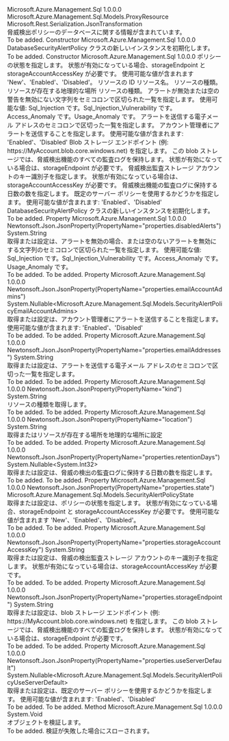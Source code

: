 <Type Name="DatabaseSecurityAlertPolicy" FullName="Microsoft.Azure.Management.Sql.Models.DatabaseSecurityAlertPolicy">
  <TypeSignature Language="C#" Value="public class DatabaseSecurityAlertPolicy : Microsoft.Azure.Management.Sql.Models.ProxyResource" />
  <TypeSignature Language="ILAsm" Value=".class public auto ansi beforefieldinit DatabaseSecurityAlertPolicy extends Microsoft.Azure.Management.Sql.Models.ProxyResource" />
  <TypeSignature Language="DocId" Value="T:Microsoft.Azure.Management.Sql.Models.DatabaseSecurityAlertPolicy" />
  <TypeSignature Language="VB.NET" Value="Public Class DatabaseSecurityAlertPolicy&#xA;Inherits ProxyResource" />
  <TypeSignature Language="F#" Value="type DatabaseSecurityAlertPolicy = class&#xA;    inherit ProxyResource" />
  <AssemblyInfo>
    <AssemblyName>Microsoft.Azure.Management.Sql</AssemblyName>
    <AssemblyVersion>1.0.0.0</AssemblyVersion>
  </AssemblyInfo>
  <Base>
    <BaseTypeName>Microsoft.Azure.Management.Sql.Models.ProxyResource</BaseTypeName>
  </Base>
  <Interfaces />
  <Attributes>
    <Attribute>
      <AttributeName>Microsoft.Rest.Serialization.JsonTransformation</AttributeName>
    </Attribute>
  </Attributes>
  <Docs>
    <summary>
            脅威検出ポリシーのデータベースに関する情報が含まれています。
            </summary>
    <remarks>To be added.</remarks>
  </Docs>
  <Members>
    <Member MemberName=".ctor">
      <MemberSignature Language="C#" Value="public DatabaseSecurityAlertPolicy ();" />
      <MemberSignature Language="ILAsm" Value=".method public hidebysig specialname rtspecialname instance void .ctor() cil managed" />
      <MemberSignature Language="DocId" Value="M:Microsoft.Azure.Management.Sql.Models.DatabaseSecurityAlertPolicy.#ctor" />
      <MemberSignature Language="VB.NET" Value="Public Sub New ()" />
      <MemberType>Constructor</MemberType>
      <AssemblyInfo>
        <AssemblyName>Microsoft.Azure.Management.Sql</AssemblyName>
        <AssemblyVersion>1.0.0.0</AssemblyVersion>
      </AssemblyInfo>
      <Parameters />
      <Docs>
        <summary>
            DatabaseSecurityAlertPolicy クラスの新しいインスタンスを初期化します。
            </summary>
        <remarks>To be added.</remarks>
      </Docs>
    </Member>
    <Member MemberName=".ctor">
      <MemberSignature Language="C#" Value="public DatabaseSecurityAlertPolicy (Microsoft.Azure.Management.Sql.Models.SecurityAlertPolicyState state, string id = null, string name = null, string type = null, string location = null, string kind = null, string disabledAlerts = null, string emailAddresses = null, Nullable&lt;Microsoft.Azure.Management.Sql.Models.SecurityAlertPolicyEmailAccountAdmins&gt; emailAccountAdmins = null, string storageEndpoint = null, string storageAccountAccessKey = null, Nullable&lt;int&gt; retentionDays = null, Nullable&lt;Microsoft.Azure.Management.Sql.Models.SecurityAlertPolicyUseServerDefault&gt; useServerDefault = null);" />
      <MemberSignature Language="ILAsm" Value=".method public hidebysig specialname rtspecialname instance void .ctor(valuetype Microsoft.Azure.Management.Sql.Models.SecurityAlertPolicyState state, string id, string name, string type, string location, string kind, string disabledAlerts, string emailAddresses, valuetype System.Nullable`1&lt;valuetype Microsoft.Azure.Management.Sql.Models.SecurityAlertPolicyEmailAccountAdmins&gt; emailAccountAdmins, string storageEndpoint, string storageAccountAccessKey, valuetype System.Nullable`1&lt;int32&gt; retentionDays, valuetype System.Nullable`1&lt;valuetype Microsoft.Azure.Management.Sql.Models.SecurityAlertPolicyUseServerDefault&gt; useServerDefault) cil managed" />
      <MemberSignature Language="DocId" Value="M:Microsoft.Azure.Management.Sql.Models.DatabaseSecurityAlertPolicy.#ctor(Microsoft.Azure.Management.Sql.Models.SecurityAlertPolicyState,System.String,System.String,System.String,System.String,System.String,System.String,System.String,System.Nullable{Microsoft.Azure.Management.Sql.Models.SecurityAlertPolicyEmailAccountAdmins},System.String,System.String,System.Nullable{System.Int32},System.Nullable{Microsoft.Azure.Management.Sql.Models.SecurityAlertPolicyUseServerDefault})" />
      <MemberSignature Language="VB.NET" Value="Public Sub New (state As SecurityAlertPolicyState, Optional id As String = null, Optional name As String = null, Optional type As String = null, Optional location As String = null, Optional kind As String = null, Optional disabledAlerts As String = null, Optional emailAddresses As String = null, Optional emailAccountAdmins As Nullable(Of SecurityAlertPolicyEmailAccountAdmins) = null, Optional storageEndpoint As String = null, Optional storageAccountAccessKey As String = null, Optional retentionDays As Nullable(Of Integer) = null, Optional useServerDefault As Nullable(Of SecurityAlertPolicyUseServerDefault) = null)" />
      <MemberSignature Language="F#" Value="new Microsoft.Azure.Management.Sql.Models.DatabaseSecurityAlertPolicy : Microsoft.Azure.Management.Sql.Models.SecurityAlertPolicyState * string * string * string * string * string * string * string * Nullable&lt;Microsoft.Azure.Management.Sql.Models.SecurityAlertPolicyEmailAccountAdmins&gt; * string * string * Nullable&lt;int&gt; * Nullable&lt;Microsoft.Azure.Management.Sql.Models.SecurityAlertPolicyUseServerDefault&gt; -&gt; Microsoft.Azure.Management.Sql.Models.DatabaseSecurityAlertPolicy" Usage="new Microsoft.Azure.Management.Sql.Models.DatabaseSecurityAlertPolicy (state, id, name, type, location, kind, disabledAlerts, emailAddresses, emailAccountAdmins, storageEndpoint, storageAccountAccessKey, retentionDays, useServerDefault)" />
      <MemberType>Constructor</MemberType>
      <AssemblyInfo>
        <AssemblyName>Microsoft.Azure.Management.Sql</AssemblyName>
        <AssemblyVersion>1.0.0.0</AssemblyVersion>
      </AssemblyInfo>
      <Parameters>
        <Parameter Name="state" Type="Microsoft.Azure.Management.Sql.Models.SecurityAlertPolicyState" />
        <Parameter Name="id" Type="System.String" />
        <Parameter Name="name" Type="System.String" />
        <Parameter Name="type" Type="System.String" />
        <Parameter Name="location" Type="System.String" />
        <Parameter Name="kind" Type="System.String" />
        <Parameter Name="disabledAlerts" Type="System.String" />
        <Parameter Name="emailAddresses" Type="System.String" />
        <Parameter Name="emailAccountAdmins" Type="System.Nullable&lt;Microsoft.Azure.Management.Sql.Models.SecurityAlertPolicyEmailAccountAdmins&gt;" />
        <Parameter Name="storageEndpoint" Type="System.String" />
        <Parameter Name="storageAccountAccessKey" Type="System.String" />
        <Parameter Name="retentionDays" Type="System.Nullable&lt;System.Int32&gt;" />
        <Parameter Name="useServerDefault" Type="System.Nullable&lt;Microsoft.Azure.Management.Sql.Models.SecurityAlertPolicyUseServerDefault&gt;" />
      </Parameters>
      <Docs>
        <param name="state">ポリシーの状態を指定します。 状態が有効になっている場合、storageEndpoint と storageAccountAccessKey が必要です。
            使用可能な値が含まれます 'New'、'Enabled'、'Disabled'。</param>
        <param name="id">リソースの ID</param>
        <param name="name">リソース名。</param>
        <param name="type">リソースの種類。</param>
        <param name="location">リソースが存在する地理的な場所</param>
        <param name="kind">リソースの種類。</param>
        <param name="disabledAlerts">アラートが無効または空の警告を無効にない文字列をセミコロンで区切られた一覧を指定します。
            使用可能な値: Sql_Injection です。Sql_Injection_Vulnerability です。Access_Anomaly です。Usage_Anomaly です。</param>
        <param name="emailAddresses">アラートを送信する電子メール アドレスのセミコロンで区切った一覧を指定します。</param>
        <param name="emailAccountAdmins">アカウント管理者にアラートを送信することを指定します。 使用可能な値が含まれます: 'Enabled'、'Disabled'</param>
        <param name="storageEndpoint">Blob ストレージ エンドポイント (例: https://MyAccount.blob.core.windows.net) を指定します。 この blob ストレージでは、脅威検出機能のすべての監査ログを保持します。 状態が有効になっている場合は、storageEndpoint が必要です。</param>
        <param name="storageAccountAccessKey">脅威検出監査ストレージ アカウントのキー識別子を指定します。 状態が有効になっている場合は、storageAccountAccessKey が必要です。</param>
        <param name="retentionDays">脅威検出機能の監査ログに保持する日数の数を指定します。</param>
        <param name="useServerDefault">既定のサーバー ポリシーを使用するかどうかを指定します。 使用可能な値が含まれます: 'Enabled'、'Disabled'</param>
        <summary>
            DatabaseSecurityAlertPolicy クラスの新しいインスタンスを初期化します。
            </summary>
        <remarks>To be added.</remarks>
      </Docs>
    </Member>
    <Member MemberName="DisabledAlerts">
      <MemberSignature Language="C#" Value="public string DisabledAlerts { get; set; }" />
      <MemberSignature Language="ILAsm" Value=".property instance string DisabledAlerts" />
      <MemberSignature Language="DocId" Value="P:Microsoft.Azure.Management.Sql.Models.DatabaseSecurityAlertPolicy.DisabledAlerts" />
      <MemberSignature Language="VB.NET" Value="Public Property DisabledAlerts As String" />
      <MemberSignature Language="F#" Value="member this.DisabledAlerts : string with get, set" Usage="Microsoft.Azure.Management.Sql.Models.DatabaseSecurityAlertPolicy.DisabledAlerts" />
      <MemberType>Property</MemberType>
      <AssemblyInfo>
        <AssemblyName>Microsoft.Azure.Management.Sql</AssemblyName>
        <AssemblyVersion>1.0.0.0</AssemblyVersion>
      </AssemblyInfo>
      <Attributes>
        <Attribute>
          <AttributeName>Newtonsoft.Json.JsonProperty(PropertyName="properties.disabledAlerts")</AttributeName>
        </Attribute>
      </Attributes>
      <ReturnValue>
        <ReturnType>System.String</ReturnType>
      </ReturnValue>
      <Docs>
        <summary>
            取得または設定は、アラートを無効の場合、または空のないアラートを無効にする文字列のセミコロンで区切られた一覧を指定します。 使用可能な値: Sql_Injection です。Sql_Injection_Vulnerability です。Access_Anomaly です。Usage_Anomaly です。
            </summary>
        <value>To be added.</value>
        <remarks>To be added.</remarks>
      </Docs>
    </Member>
    <Member MemberName="EmailAccountAdmins">
      <MemberSignature Language="C#" Value="public Nullable&lt;Microsoft.Azure.Management.Sql.Models.SecurityAlertPolicyEmailAccountAdmins&gt; EmailAccountAdmins { get; set; }" />
      <MemberSignature Language="ILAsm" Value=".property instance valuetype System.Nullable`1&lt;valuetype Microsoft.Azure.Management.Sql.Models.SecurityAlertPolicyEmailAccountAdmins&gt; EmailAccountAdmins" />
      <MemberSignature Language="DocId" Value="P:Microsoft.Azure.Management.Sql.Models.DatabaseSecurityAlertPolicy.EmailAccountAdmins" />
      <MemberSignature Language="VB.NET" Value="Public Property EmailAccountAdmins As Nullable(Of SecurityAlertPolicyEmailAccountAdmins)" />
      <MemberSignature Language="F#" Value="member this.EmailAccountAdmins : Nullable&lt;Microsoft.Azure.Management.Sql.Models.SecurityAlertPolicyEmailAccountAdmins&gt; with get, set" Usage="Microsoft.Azure.Management.Sql.Models.DatabaseSecurityAlertPolicy.EmailAccountAdmins" />
      <MemberType>Property</MemberType>
      <AssemblyInfo>
        <AssemblyName>Microsoft.Azure.Management.Sql</AssemblyName>
        <AssemblyVersion>1.0.0.0</AssemblyVersion>
      </AssemblyInfo>
      <Attributes>
        <Attribute>
          <AttributeName>Newtonsoft.Json.JsonProperty(PropertyName="properties.emailAccountAdmins")</AttributeName>
        </Attribute>
      </Attributes>
      <ReturnValue>
        <ReturnType>System.Nullable&lt;Microsoft.Azure.Management.Sql.Models.SecurityAlertPolicyEmailAccountAdmins&gt;</ReturnType>
      </ReturnValue>
      <Docs>
        <summary>
            取得または設定は、アカウント管理者にアラートを送信することを指定します。 使用可能な値が含まれます: 'Enabled'、'Disabled'
            </summary>
        <value>To be added.</value>
        <remarks>To be added.</remarks>
      </Docs>
    </Member>
    <Member MemberName="EmailAddresses">
      <MemberSignature Language="C#" Value="public string EmailAddresses { get; set; }" />
      <MemberSignature Language="ILAsm" Value=".property instance string EmailAddresses" />
      <MemberSignature Language="DocId" Value="P:Microsoft.Azure.Management.Sql.Models.DatabaseSecurityAlertPolicy.EmailAddresses" />
      <MemberSignature Language="VB.NET" Value="Public Property EmailAddresses As String" />
      <MemberSignature Language="F#" Value="member this.EmailAddresses : string with get, set" Usage="Microsoft.Azure.Management.Sql.Models.DatabaseSecurityAlertPolicy.EmailAddresses" />
      <MemberType>Property</MemberType>
      <AssemblyInfo>
        <AssemblyName>Microsoft.Azure.Management.Sql</AssemblyName>
        <AssemblyVersion>1.0.0.0</AssemblyVersion>
      </AssemblyInfo>
      <Attributes>
        <Attribute>
          <AttributeName>Newtonsoft.Json.JsonProperty(PropertyName="properties.emailAddresses")</AttributeName>
        </Attribute>
      </Attributes>
      <ReturnValue>
        <ReturnType>System.String</ReturnType>
      </ReturnValue>
      <Docs>
        <summary>
            取得または設定は、アラートを送信する電子メール アドレスのセミコロンで区切った一覧を指定します。
            </summary>
        <value>To be added.</value>
        <remarks>To be added.</remarks>
      </Docs>
    </Member>
    <Member MemberName="Kind">
      <MemberSignature Language="C#" Value="public string Kind { get; }" />
      <MemberSignature Language="ILAsm" Value=".property instance string Kind" />
      <MemberSignature Language="DocId" Value="P:Microsoft.Azure.Management.Sql.Models.DatabaseSecurityAlertPolicy.Kind" />
      <MemberSignature Language="VB.NET" Value="Public ReadOnly Property Kind As String" />
      <MemberSignature Language="F#" Value="member this.Kind : string" Usage="Microsoft.Azure.Management.Sql.Models.DatabaseSecurityAlertPolicy.Kind" />
      <MemberType>Property</MemberType>
      <AssemblyInfo>
        <AssemblyName>Microsoft.Azure.Management.Sql</AssemblyName>
        <AssemblyVersion>1.0.0.0</AssemblyVersion>
      </AssemblyInfo>
      <Attributes>
        <Attribute>
          <AttributeName>Newtonsoft.Json.JsonProperty(PropertyName="kind")</AttributeName>
        </Attribute>
      </Attributes>
      <ReturnValue>
        <ReturnType>System.String</ReturnType>
      </ReturnValue>
      <Docs>
        <summary>
            リソースの種類を取得します。
            </summary>
        <value>To be added.</value>
        <remarks>To be added.</remarks>
      </Docs>
    </Member>
    <Member MemberName="Location">
      <MemberSignature Language="C#" Value="public string Location { get; set; }" />
      <MemberSignature Language="ILAsm" Value=".property instance string Location" />
      <MemberSignature Language="DocId" Value="P:Microsoft.Azure.Management.Sql.Models.DatabaseSecurityAlertPolicy.Location" />
      <MemberSignature Language="VB.NET" Value="Public Property Location As String" />
      <MemberSignature Language="F#" Value="member this.Location : string with get, set" Usage="Microsoft.Azure.Management.Sql.Models.DatabaseSecurityAlertPolicy.Location" />
      <MemberType>Property</MemberType>
      <AssemblyInfo>
        <AssemblyName>Microsoft.Azure.Management.Sql</AssemblyName>
        <AssemblyVersion>1.0.0.0</AssemblyVersion>
      </AssemblyInfo>
      <Attributes>
        <Attribute>
          <AttributeName>Newtonsoft.Json.JsonProperty(PropertyName="location")</AttributeName>
        </Attribute>
      </Attributes>
      <ReturnValue>
        <ReturnType>System.String</ReturnType>
      </ReturnValue>
      <Docs>
        <summary>
            取得またはリソースが存在する場所を地理的な場所に設定
            </summary>
        <value>To be added.</value>
        <remarks>To be added.</remarks>
      </Docs>
    </Member>
    <Member MemberName="RetentionDays">
      <MemberSignature Language="C#" Value="public Nullable&lt;int&gt; RetentionDays { get; set; }" />
      <MemberSignature Language="ILAsm" Value=".property instance valuetype System.Nullable`1&lt;int32&gt; RetentionDays" />
      <MemberSignature Language="DocId" Value="P:Microsoft.Azure.Management.Sql.Models.DatabaseSecurityAlertPolicy.RetentionDays" />
      <MemberSignature Language="VB.NET" Value="Public Property RetentionDays As Nullable(Of Integer)" />
      <MemberSignature Language="F#" Value="member this.RetentionDays : Nullable&lt;int&gt; with get, set" Usage="Microsoft.Azure.Management.Sql.Models.DatabaseSecurityAlertPolicy.RetentionDays" />
      <MemberType>Property</MemberType>
      <AssemblyInfo>
        <AssemblyName>Microsoft.Azure.Management.Sql</AssemblyName>
        <AssemblyVersion>1.0.0.0</AssemblyVersion>
      </AssemblyInfo>
      <Attributes>
        <Attribute>
          <AttributeName>Newtonsoft.Json.JsonProperty(PropertyName="properties.retentionDays")</AttributeName>
        </Attribute>
      </Attributes>
      <ReturnValue>
        <ReturnType>System.Nullable&lt;System.Int32&gt;</ReturnType>
      </ReturnValue>
      <Docs>
        <summary>
            取得または設定は、脅威の検出の監査ログに保持する日数の数を指定します。
            </summary>
        <value>To be added.</value>
        <remarks>To be added.</remarks>
      </Docs>
    </Member>
    <Member MemberName="State">
      <MemberSignature Language="C#" Value="public Microsoft.Azure.Management.Sql.Models.SecurityAlertPolicyState State { get; set; }" />
      <MemberSignature Language="ILAsm" Value=".property instance valuetype Microsoft.Azure.Management.Sql.Models.SecurityAlertPolicyState State" />
      <MemberSignature Language="DocId" Value="P:Microsoft.Azure.Management.Sql.Models.DatabaseSecurityAlertPolicy.State" />
      <MemberSignature Language="VB.NET" Value="Public Property State As SecurityAlertPolicyState" />
      <MemberSignature Language="F#" Value="member this.State : Microsoft.Azure.Management.Sql.Models.SecurityAlertPolicyState with get, set" Usage="Microsoft.Azure.Management.Sql.Models.DatabaseSecurityAlertPolicy.State" />
      <MemberType>Property</MemberType>
      <AssemblyInfo>
        <AssemblyName>Microsoft.Azure.Management.Sql</AssemblyName>
        <AssemblyVersion>1.0.0.0</AssemblyVersion>
      </AssemblyInfo>
      <Attributes>
        <Attribute>
          <AttributeName>Newtonsoft.Json.JsonProperty(PropertyName="properties.state")</AttributeName>
        </Attribute>
      </Attributes>
      <ReturnValue>
        <ReturnType>Microsoft.Azure.Management.Sql.Models.SecurityAlertPolicyState</ReturnType>
      </ReturnValue>
      <Docs>
        <summary>
            取得または設定は、ポリシーの状態を指定します。 状態が有効になっている場合、storageEndpoint と storageAccountAccessKey が必要です。
            使用可能な値が含まれます 'New'、'Enabled'、'Disabled'。
            </summary>
        <value>To be added.</value>
        <remarks>To be added.</remarks>
      </Docs>
    </Member>
    <Member MemberName="StorageAccountAccessKey">
      <MemberSignature Language="C#" Value="public string StorageAccountAccessKey { get; set; }" />
      <MemberSignature Language="ILAsm" Value=".property instance string StorageAccountAccessKey" />
      <MemberSignature Language="DocId" Value="P:Microsoft.Azure.Management.Sql.Models.DatabaseSecurityAlertPolicy.StorageAccountAccessKey" />
      <MemberSignature Language="VB.NET" Value="Public Property StorageAccountAccessKey As String" />
      <MemberSignature Language="F#" Value="member this.StorageAccountAccessKey : string with get, set" Usage="Microsoft.Azure.Management.Sql.Models.DatabaseSecurityAlertPolicy.StorageAccountAccessKey" />
      <MemberType>Property</MemberType>
      <AssemblyInfo>
        <AssemblyName>Microsoft.Azure.Management.Sql</AssemblyName>
        <AssemblyVersion>1.0.0.0</AssemblyVersion>
      </AssemblyInfo>
      <Attributes>
        <Attribute>
          <AttributeName>Newtonsoft.Json.JsonProperty(PropertyName="properties.storageAccountAccessKey")</AttributeName>
        </Attribute>
      </Attributes>
      <ReturnValue>
        <ReturnType>System.String</ReturnType>
      </ReturnValue>
      <Docs>
        <summary>
            取得または設定は、脅威の検出監査ストレージ アカウントのキー識別子を指定します。 状態が有効になっている場合は、storageAccountAccessKey が必要です。
            </summary>
        <value>To be added.</value>
        <remarks>To be added.</remarks>
      </Docs>
    </Member>
    <Member MemberName="StorageEndpoint">
      <MemberSignature Language="C#" Value="public string StorageEndpoint { get; set; }" />
      <MemberSignature Language="ILAsm" Value=".property instance string StorageEndpoint" />
      <MemberSignature Language="DocId" Value="P:Microsoft.Azure.Management.Sql.Models.DatabaseSecurityAlertPolicy.StorageEndpoint" />
      <MemberSignature Language="VB.NET" Value="Public Property StorageEndpoint As String" />
      <MemberSignature Language="F#" Value="member this.StorageEndpoint : string with get, set" Usage="Microsoft.Azure.Management.Sql.Models.DatabaseSecurityAlertPolicy.StorageEndpoint" />
      <MemberType>Property</MemberType>
      <AssemblyInfo>
        <AssemblyName>Microsoft.Azure.Management.Sql</AssemblyName>
        <AssemblyVersion>1.0.0.0</AssemblyVersion>
      </AssemblyInfo>
      <Attributes>
        <Attribute>
          <AttributeName>Newtonsoft.Json.JsonProperty(PropertyName="properties.storageEndpoint")</AttributeName>
        </Attribute>
      </Attributes>
      <ReturnValue>
        <ReturnType>System.String</ReturnType>
      </ReturnValue>
      <Docs>
        <summary>
            取得または設定は、blob ストレージ エンドポイント (例: https://MyAccount.blob.core.windows.net) を指定します。 この blob ストレージでは、脅威検出機能のすべての監査ログを保持します。 状態が有効になっている場合は、storageEndpoint が必要です。
            </summary>
        <value>To be added.</value>
        <remarks>To be added.</remarks>
      </Docs>
    </Member>
    <Member MemberName="UseServerDefault">
      <MemberSignature Language="C#" Value="public Nullable&lt;Microsoft.Azure.Management.Sql.Models.SecurityAlertPolicyUseServerDefault&gt; UseServerDefault { get; set; }" />
      <MemberSignature Language="ILAsm" Value=".property instance valuetype System.Nullable`1&lt;valuetype Microsoft.Azure.Management.Sql.Models.SecurityAlertPolicyUseServerDefault&gt; UseServerDefault" />
      <MemberSignature Language="DocId" Value="P:Microsoft.Azure.Management.Sql.Models.DatabaseSecurityAlertPolicy.UseServerDefault" />
      <MemberSignature Language="VB.NET" Value="Public Property UseServerDefault As Nullable(Of SecurityAlertPolicyUseServerDefault)" />
      <MemberSignature Language="F#" Value="member this.UseServerDefault : Nullable&lt;Microsoft.Azure.Management.Sql.Models.SecurityAlertPolicyUseServerDefault&gt; with get, set" Usage="Microsoft.Azure.Management.Sql.Models.DatabaseSecurityAlertPolicy.UseServerDefault" />
      <MemberType>Property</MemberType>
      <AssemblyInfo>
        <AssemblyName>Microsoft.Azure.Management.Sql</AssemblyName>
        <AssemblyVersion>1.0.0.0</AssemblyVersion>
      </AssemblyInfo>
      <Attributes>
        <Attribute>
          <AttributeName>Newtonsoft.Json.JsonProperty(PropertyName="properties.useServerDefault")</AttributeName>
        </Attribute>
      </Attributes>
      <ReturnValue>
        <ReturnType>System.Nullable&lt;Microsoft.Azure.Management.Sql.Models.SecurityAlertPolicyUseServerDefault&gt;</ReturnType>
      </ReturnValue>
      <Docs>
        <summary>
            取得または設定は、既定のサーバー ポリシーを使用するかどうかを指定します。
            使用可能な値が含まれます: 'Enabled'、'Disabled'
            </summary>
        <value>To be added.</value>
        <remarks>To be added.</remarks>
      </Docs>
    </Member>
    <Member MemberName="Validate">
      <MemberSignature Language="C#" Value="public virtual void Validate ();" />
      <MemberSignature Language="ILAsm" Value=".method public hidebysig newslot virtual instance void Validate() cil managed" />
      <MemberSignature Language="DocId" Value="M:Microsoft.Azure.Management.Sql.Models.DatabaseSecurityAlertPolicy.Validate" />
      <MemberSignature Language="VB.NET" Value="Public Overridable Sub Validate ()" />
      <MemberSignature Language="F#" Value="abstract member Validate : unit -&gt; unit&#xA;override this.Validate : unit -&gt; unit" Usage="databaseSecurityAlertPolicy.Validate " />
      <MemberType>Method</MemberType>
      <AssemblyInfo>
        <AssemblyName>Microsoft.Azure.Management.Sql</AssemblyName>
        <AssemblyVersion>1.0.0.0</AssemblyVersion>
      </AssemblyInfo>
      <ReturnValue>
        <ReturnType>System.Void</ReturnType>
      </ReturnValue>
      <Parameters />
      <Docs>
        <summary>
            オブジェクトを検証します。
            </summary>
        <remarks>To be added.</remarks>
        <exception cref="T:Microsoft.Rest.ValidationException">
            検証が失敗した場合にスローされます。
            </exception>
      </Docs>
    </Member>
  </Members>
</Type>
